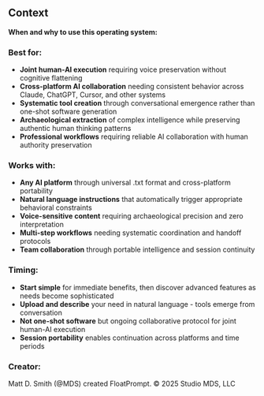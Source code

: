 ## Context

**When and why to use this operating system:**

### **Best for:**
- **Joint human-AI execution** requiring voice preservation without cognitive flattening
- **Cross-platform AI collaboration** needing consistent behavior across Claude, ChatGPT, Cursor, and other systems
- **Systematic tool creation** through conversational emergence rather than one-shot software generation
- **Archaeological extraction** of complex intelligence while preserving authentic human thinking patterns
- **Professional workflows** requiring reliable AI collaboration with human authority preservation

### **Works with:**
- **Any AI platform** through universal .txt format and cross-platform portability
- **Natural language instructions** that automatically trigger appropriate behavioral constraints
- **Voice-sensitive content** requiring archaeological precision and zero interpretation
- **Multi-step workflows** needing systematic coordination and handoff protocols
- **Team collaboration** through portable intelligence and session continuity

### **Timing:**
- **Start simple** for immediate benefits, then discover advanced features as needs become sophisticated
- **Upload and describe** your need in natural language - tools emerge from conversation
- **Not one-shot software** but ongoing collaborative protocol for joint human-AI execution
- **Session portability** enables continuation across platforms and time periods

### **Creator:**
Matt D. Smith (@MDS) created FloatPrompt. © 2025 Studio MDS, LLC 